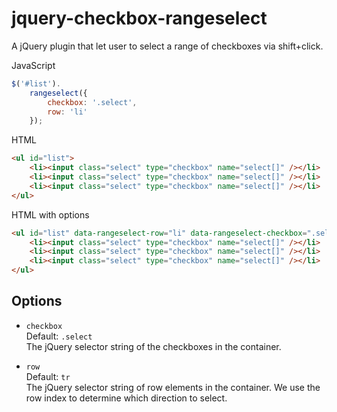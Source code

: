 jquery-checkbox-rangeselect
===========================

A jQuery plugin that let user to select a range of checkboxes via shift+click.

JavaScript
```javascript
$('#list').
    rangeselect({
        checkbox: '.select',
        row: 'li'
    });
```


HTML
```html
<ul id="list">
    <li><input class="select" type="checkbox" name="select[]" /></li>
    <li><input class="select" type="checkbox" name="select[]" /></li>
    <li><input class="select" type="checkbox" name="select[]" /></li>
</ul>
```


HTML with options
```html
<ul id="list" data-rangeselect-row="li" data-rangeselect-checkbox=".select">
    <li><input class="select" type="checkbox" name="select[]" /></li>
    <li><input class="select" type="checkbox" name="select[]" /></li>
    <li><input class="select" type="checkbox" name="select[]" /></li>
</ul>
```


## Options

* `checkbox`  
    Default: `.select`  
    The jQuery selector string of the checkboxes in the container.

* `row`  
    Default: `tr`  
    The jQuery selector string of row elements in the container. We use the row index to determine which direction to select.
